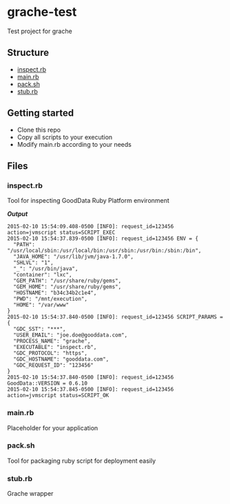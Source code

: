 # grache-test

Test project for grache

## Structure

- [inspect.rb](#inspectrb)
- [main.rb](#mainrb)
- [pack.sh](#packsh)
- [stub.rb](#stubrb)

## Getting started

- Clone this repo
- Copy all scripts to your execution
- Modify main.rb according to your needs

## Files

### inspect.rb

Tool for inspecting GoodData Ruby Platform environment

***Output***

```
2015-02-10 15:54:09.408-0500 [INFO]: request_id=123456 action=jvmscript status=SCRIPT_EXEC
2015-02-10 15:54:37.839-0500 [INFO]: request_id=123456 ENV = {
  "PATH": "/usr/local/sbin:/usr/local/bin:/usr/sbin:/usr/bin:/sbin:/bin",
  "JAVA_HOME": "/usr/lib/jvm/java-1.7.0",
  "SHLVL": "1",
  "_": "/usr/bin/java",
  "container": "lxc",
  "GEM_PATH": "/usr/share/ruby/gems",
  "GEM_HOME": "/usr/share/ruby/gems",
  "HOSTNAME": "b34c34b2c1e4",
  "PWD": "/mnt/execution",
  "HOME": "/var/www"
}
2015-02-10 15:54:37.840-0500 [INFO]: request_id=123456 SCRIPT_PARAMS = {
  "GDC_SST": "***",
  "USER_EMAIL": "joe.doe@gooddata.com",
  "PROCESS_NAME": "grache",
  "EXECUTABLE": "inspect.rb",
  "GDC_PROTOCOL": "https",
  "GDC_HOSTNAME": "gooddata.com",
  "GDC_REQUEST_ID": "123456"
}
2015-02-10 15:54:37.840-0500 [INFO]: request_id=123456 GoodData::VERSION = 0.6.10
2015-02-10 15:54:37.845-0500 [INFO]: request_id=123456 action=jvmscript status=SCRIPT_OK
```

### main.rb

Placeholder for your application

### pack.sh

Tool for packaging ruby script for deployment easily

### stub.rb

Grache wrapper


